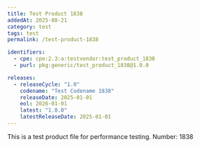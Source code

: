```yaml
---
title: Test Product 1838
addedAt: 2025-08-21
category: test
tags: test
permalink: /test-product-1838

identifiers:
  - cpe: cpe:2.3:a:testvendor:test_product_1838
  - purl: pkg:generic/test_product_1838@1.0.0

releases:
  - releaseCycle: "1.0"
    codename: "Test Codename 1838"
    releaseDate: 2025-01-01
    eol: 2026-01-01
    latest: "1.0.0"
    latestReleaseDate: 2025-01-01
---
```


This is a test product file for performance testing. Number: 1838
